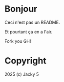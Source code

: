 # Bonjour

Ceci n'est pas un README.

Et pourtant ça en a l'air.

Fork you GH!

# Copyright

2025 (c) Jacky 5
